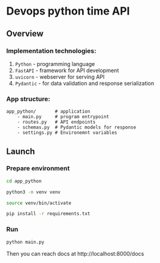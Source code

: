 # Devops python time API

## Overview

### Implementation technologies:

1) `Python` - programming language
2) `FastAPI` - framework for API development
3) `uvicorn` - webserver for serving API
4) `Pydantic` - for data validation and response serialization

### App structure:

```
app_python/       # application
    - main.py     # program entrypoint
    - routes.py   # API endpoints
    - schemas.py  # Pydantic models for response
    - settings.py # Environemnt variables
```

## Launch

### Prepare environment

```bash
cd app_python
```

```bash
python3 -m venv venv
```

```bash
source venv/bin/activate
```

```bash
pip install -r requirements.txt
```

### Run

```bash
python main.py
```

Then you can reach docs at http://localhost:8000/docs
